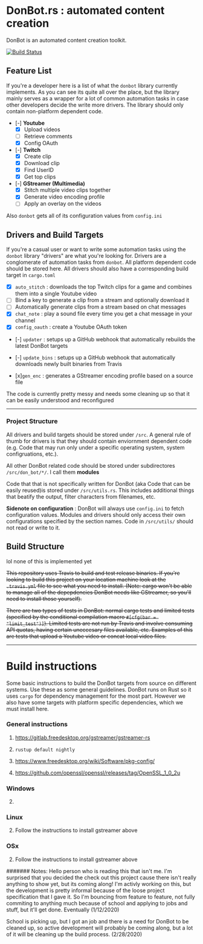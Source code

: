 # DonBot.rs : automated content creation

DonBot is an automated content creation toolkit.

[![Build Status](https://travis-ci.com/Mimerme/donbot.rs.svg?branch=master)](https://travis-ci.com/Mimerme/donbot.rs)

## Feature List
If you're a developer here is a list of what the ```donbot``` library currently implements. As you can see its quite all over the place, but the library mainly serves as a wrapper for a lot of common automation tasks in case other developers decide the write more drivers. The library should only contain non-platform dependent code. 

- [-] **Youtube**
	- [x] Upload videos
	- [ ] Retrieve comments
	- [x] Config OAuth
- [-] **Twitch**
	- [x] Create clip
	- [x] Download clip
	- [x] Find UserID
	- [x] Get top clips
- [-] **GStreamer (Multimedia)**
	- [x] Stitch multiple video clips together
	- [x] Generate video encoding profile
	- [ ] Apply an overlay on the videos

Also ```donbot``` gets all of its configuration values from ```config.ini```

## Drivers and Build Targets
If you're a casual user or want to write some automation tasks using the ```donbot``` library "drivers" are what you're looking for. Drivers are a conglomerate of automation tasks from ```donbot```. All platform dependent code should be stored here. All drivers should also have a corresponding build target in ```cargo.toml```

- [x]  ```auto_stitch``` : downloads the top Twitch clips for a game and combines them into a single Youtube video
- [ ] Bind a key to generate a clip from a stream and optionally download it
- [ ] Automatically generate clips from a stream based on chat messages
- [x] ```chat_note``` : play a sound file every time you get a chat message in your channel
- [x] ```config_oauth``` : create a Youtube OAuth token

- [-] ```updater``` : setups up a GitHub webhook that automatically rebuilds the latest DonBot targets

- [-] ```update_bins``` : setups up a GitHub webhook that automatically downloads newly built binaries from Travis

- [x]```gen_enc``` : generates a GStreamer encoding profile based on a source file

The code is currently pretty messy and needs some cleaning up so that it can be easily understood and reconfigured

 
---------------------------------------------------------

### Project Structure
All drivers and build targets should be stored under ```/src```.
A general rule of thumb for drivers is that they should contain enviornment dependent code (e.g. Code that may run only under a specific operating system, system configruations, etc.).

All other DonBot related code should be stored under subdirectores ```/src/don_bot/*/```. I call them __modules__

Code that that is not specifically written for DonBot (aka Code that can be easily reused)is stored under ```/src/utils.rs```. This includes additional things that beatify the output, filter characters from filenames, etc.

__Sidenote on configuration__ : DonBot will always use ```config.ini```  to fetch configuration values. Modules and drivers should only access their own configurations specified by the section names. Code in ```/src/utils/``` should not read or write to it. 


## Build Structure
lol none of this is implemented yet

~~This repository uses Travis to build and test release binaries. If you're looking to build this project on your location machine look at the ```.travis.yml``` file to see
what you need to install. (Note: cargo won't be able to manage all of the depepdencies DonBot needs like GStreamer, so you'll need to install those yourself).~~

~~There are two types of tests in DonBot: normal cargo tests and limited tests (specified by the conditional compilation macro ```#[cfg(bar = "limit_test")]```). Limited tests are not run by Travis and involve consuming API quotas, having certain uneccesary files available, etc. Examples of this are tests that upload a Youtube video or concat local video files.~~


-----------------------------------------------------------

# Build instructions
Some basic instructions to build the DonBot targets from source on different systems. Use these as some general guidelines. DonBot runs on Rust so it uses ```cargo``` for dependency management for the most part. However we also have some targets with platform specific dependencies, which we must install here.

### General instructions
1) https://gitlab.freedesktop.org/gstreamer/gstreamer-rs

2) ```rustup default nightly```

3) https://www.freedesktop.org/wiki/Software/pkg-config/

4) https://github.com/openssl/openssl/releases/tag/OpenSSL_1_0_2u

### Windows
2)

### Linux
2) Follow the instructions to install gstreamer above

### OSx
2) Follow the instructions to install gstreamer above


####### Notes:
Hello person who is reading this that isn't me. I'm surprised that you decided the check out this project cause there isn't really anything to show yet, but its coming along! I'm activly working on this, but the development is pretty informal because of the loose project specification that I gave it. So I'm bouncing from feature to feature, not fully commiting to anything much because of school and applying to jobs and stuff, but it'll get done. Eventually (1/12/2020)

School is picking up, but I got an job and there is a need for DonBot to be cleaned up, so active development will probably be coming along, but a lot of it will be cleaning up the build process. (2/28/2020)